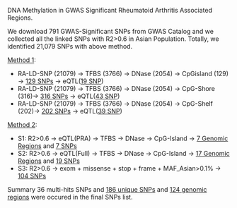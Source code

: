 DNA Methylation in GWAS Significant Rheumatoid Arthritis Associated Regions. 

We download 791 GWAS-Significant SNPs from GWAS Catalog and we collected all the linked SNPs with R2>0.6 in Asian Population. Totally, we identified 21,079 SNPs with above method. 

[Method 1](method1.sh):

* RA-LD-SNP (21079) -> TFBS (3766) -> DNase (2054) -> CpGisland (129) -> [129 SNPs](GWAS-RA-792.R2.6.rsSNP.sort.tfbs.Dnase.CpGI.hg19.bed) -> eQTL([19 SNP](GWAS-RA-792.R2.6.rsSNP.sort.tfbs.Dnase.CpGI.eQTL.hg19.bed))
* RA-LD-SNP (21079) -> TFBS (3766) -> DNase (2054) -> CpG-Shore (316)-> [316 SNPs](GWAS-RA-792.R2.6.rsSNP.sort.tfbs.Dnase.CpGI_Shore.hg19.bed) -> eQTL([43 SNP](GWAS-RA-792.R2.6.rsSNP.sort.tfbs.Dnase.CpGI_Shore.eQTL.hg19.bed))
* RA-LD-SNP (21079) -> TFBS (3766) -> DNase (2054) -> CpG-Shelf (202)-> [202 SNPs](GWAS-RA-792.R2.6.rsSNP.sort.tfbs.Dnase.CpGI_Shelf.hg19.bed) -> eQTL([39 SNP](GWAS-RA-792.R2.6.rsSNP.sort.tfbs.Dnase.CpGI_Shelf.eQTL.hg19.bed))

[Method 2](method2.md): 

* S1: R2>0.6 -> eQTL(PRA) -> TFBS -> DNase -> CpG-Island -> [7 Genomic Regions](S1-GWAS-RA-R2.6.eQTL.tfbs.DNase.CpGI.hg19.merge.sort.bed) and [7 SNPs](S1-GWAS-RA-R2.6.eQTL.tfbs.DNase.CpGI.hg19.bed)
* S2: R2>0.6 -> eQTL(Full) -> TFBS -> DNase -> CpG-Island -> [17 Genomic Regions](S2-GWAS-RA-R2.6.eQTL.tfbs.DNase.CpGI.hg19.merge.sort.bed) and [19 SNPs](S2-GWAS-RA-R2.6.eQTL.tfbs.DNase.CpGI.hg19.sort.bed)
* S3: R2>0.6 -> exom + missense + stop + frame + MAF_Asian>0.1% -> [104 SNPs](gnomad.exomes.r2.1.sites.rec.GWAS-RA-792.R2.6.rsSNP.input.hg19.vcf.bed)

Summary 36 multi-hits SNPs and [186 unique SNPs](RA-GWAS-Functional-SNPs-Final.186.Snp.20190208.bed) and [124 genomic regions](RA-GWAS-Functional-SNPs-Final.186.Snp.20190208.sort.merge.hg19.bed) were occured in the final SNPs list. 

